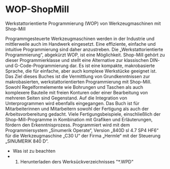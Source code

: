 # WOP-ShopMill
Werkstattorientierte Programmierung (WOP) von Werkzeugmaschinen mit Shop-Mill

Programmgesteuerte Werkzeugmaschinen werden in der Industrie und mittlerweile auch im Handwerk eingesetzt. Eine effiziente, einfache und intuitive Programmierung sind daher anzustreben. Die „Werkstattorientierte Programmierung“, abgekürzt WOP, ist eine Möglichkeit. Shop-Mill gehört zu dieser Programmierklasse und stellt eine Alternative zur klassischen DIN- und G-Code-Programmierung dar. Es ist eine kompakte, makrobasierte Sprache, die für einfache, aber auch komplexe Werkstücke geeignet ist.
Das Ziel dieses Buches ist die Vermittlung von Grundkenntnissen zur makrobasierten, werkstattorientierten Programmierung mit Shop-Mill. Sowohl Regelformelemente wie Bohrungen und Taschen als auch komplexere Bauteile mit freien Konturen oder einer Bearbeitung von mehreren Seiten sind Gegenstand. Auf die Integration von Unterprogrammen wird ebenfalls eingegangen.
Das Buch ist für Mitarbeiterinnen und Mitarbeitern sowohl der Fertigung als auch der Arbeitsvorbereitung gedacht.
Viele Fertigungsbeispiele, einschließlich der Shop-Mill-Programme in Kombination mit Grafiken und Erläuterungen, fördern den Erkenntnisprozess.
Programmiert wird mit dem Programmiersystem „Sinumerik Operate“, Version „840D sl 4.7 SP4 HF6“ für die Werkzeugmaschine „C30 U“ der Firma „Hermle“ mit der Steuerung „SINUMERIK 840 D“.

- Was ist zu beachten
- 1) Herunterladen ders Werksückverzeichnisses "*.WPD"
